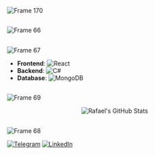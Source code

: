 ![Frame 170](https://github.com/user-attachments/assets/db8c7f05-8e97-4baa-9237-f21723ff171c)

## 

![Frame 66](https://github.com/user-attachments/assets/85c2aa52-73d8-4d26-8a85-d2693c7158f1)

## 

![Frame 67](https://github.com/user-attachments/assets/b0ed95c8-7e09-46f2-a9b3-a29b5a075667)

- **Frontend**: ![React](https://img.shields.io/badge/-React-61DAFB?logo=react&logoColor=white&style=flat)
- **Backend**: ![C#](https://img.shields.io/badge/-C%23-239120?logo=c-sharp&logoColor=white&style=flat)
- **Database**: ![MongoDB](https://img.shields.io/badge/-MongoDB-47A248?logo=mongodb&logoColor=white&style=flat)

## 

![Frame 69](https://github.com/user-attachments/assets/d1312777-6e48-4649-abce-15bc4f61ea01)
<div align="center">
  <img src="https://github-readme-stats.vercel.app/api?username=rafael1209&show_icons=true&theme=white" alt="Rafael's GitHub Stats">
</div>

## 

![Frame 68](https://github.com/user-attachments/assets/98c32819-e003-41bc-9b3a-10c4775d0175)

[![Telegram](https://img.shields.io/badge/-Telegram-2CA5E0?logo=telegram&logoColor=white&style=flat)](https://t.me/ваш_никнейм)
[![LinkedIn](https://img.shields.io/badge/-LinkedIn-0077B5?logo=linkedin&logoColor=white&style=flat)](https://linkedin.com/in/ваш_профиль)

## 
